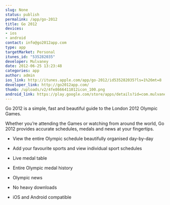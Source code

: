 ```yaml
--- 
slug: None
status: publish
permalink: /app/go-2012
title: Go 2012
devices: 
- ios
- android
contact: info@go2012app.com
type: app
targetMarket: Personal
itunes_id: "535282035"
developer: Mulvaney
date: 2012-06-25 13:23:48
categories: app
author: admin
ios_link: http://itunes.apple.com/app/go-2012/id535282035?ls=1%26mt=8
developer_link: http://go2012app.com/
thumb: /uploads/v2/4fe8666411012icon_100.png
android_link: https://play.google.com/store/apps/details?id=com.mulvaney.go2012
---
```



Go 2012 is a simple, fast and beautiful guide to the London 2012 Olympic Games.   

  

Whether you’re attending the Games or watching from around the world, Go 2012 provides accurate schedules, medals and news at your fingertips.  

  

* View the entire Olympic schedule beautifully organised day-by-day   

* Add your favourite sports and view individual sport schedules  

* Live medal table  

* Entire Olympic medal history  

* Olympic news  

* No heavy downloads  

* iOS and Android compatible  


